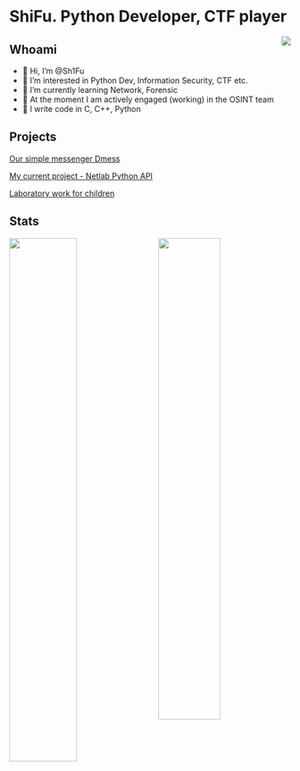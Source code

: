 # ShiFu. Python Developer, CTF player

<img src = "https://i.giphy.com/media/OmK8lulOMQ9XO/giphy.webp" align="right">

## Whoami

* 👋 Hi, I’m @Sh1Fu</li>
* 👀 I’m interested in Python Dev, Information Security, CTF etc.</li>
* 🌱 I’m currently learning Network, Forensic</li>
* 🔎 At the moment I am actively engaged (working) in the OSINT team
* 📗 I write code in C, C++, Python 

## Projects

[Our simple messenger Dmess](https://gitlab.informatics.ru/2019-2020/online/s101/group-04/dmess)

[My current project - Netlab Python API](https://github.com/Sh1Fu/Netlab)

[Laboratory work for children](https://github.com/Sh1Fu/Some-C-Code)


## Stats
<a href="https://github.com/anuraghazra/github-readme-stats">
  <img align="left" style="width: 49%" src="https://github-readme-stats.vercel.app/api?username=Sh1Fu&show_icons=true&theme=onedark&count_private=true" />
</a>
<a href="https://github.com/anuraghazra/github-readme-stats">
  <img align="right" style="width: 47%" src="https://github-readme-stats.vercel.app/api/top-langs/?username=Sh1Fu&layout=compact&theme=onedark&lang_count=10&exclude_repo=Pintos-Polytech" />
</a>
